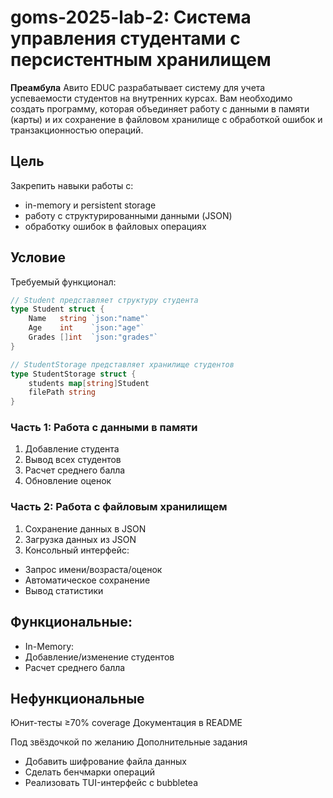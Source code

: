 # goms-2025-lab-2: Система управления студентами с персистентным хранилищем

**Преамбула**
Авито EDUC разрабатывает систему для учета успеваемости студентов на внутренних курсах. Вам необходимо создать программу, которая объединяет работу с данными в памяти (карты) и их сохранение в файловом хранилище с обработкой ошибок и транзакционностью операций.

## Цель
Закрепить навыки работы с:
- in-memory и persistent storage 
- работу с структурированными данными (JSON)
- обработку ошибок в файловых операциях

## Условие
Требуемый функционал:
```go
// Student представляет структуру студента
type Student struct {
    Name   string `json:"name"`
    Age    int    `json:"age"`
    Grades []int  `json:"grades"`
}

// StudentStorage представляет хранилище студентов
type StudentStorage struct {
    students map[string]Student
    filePath string
}
```

### Часть 1: Работа с данными в памяти
1. Добавление студента
2. Вывод всех студентов
3. Расчет среднего балла
4. Обновление оценок

### Часть 2: Работа с файловым хранилищем
1. Сохранение данных в JSON
2. Загрузка данных из JSON
3. Консольный интерфейс:
- Запрос имени/возраста/оценок
- Автоматическое сохранение
- Вывод статистики

## Функциональные:
- In-Memory:
- Добавление/изменение студентов
- Расчет среднего балла

## Нефункциональные
Юнит-тесты ≥70% coverage
Документация в README


Под звёздочкой по желанию Дополнительные задания
- Добавить шифрование файла данных
- Сделать бенчмарки операций
- Реализовать TUI-интерфейс с bubbletea
